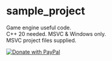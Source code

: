 # sample_project
Game engine useful code.  
C++ 20 needed. MSVC & Windows only.  
MSVC project files supplied.  
  
<a href="https://getskygreen.com/own_site/github_payment.html" rel="noopener noreferrer" target="_blank">
  <img src="https://getskygreen.com/own_media/donate_with_paypal.png" alt="Donate with PayPal" 
title="PayPal – The safer, easier way to pay online!" border="0" />
</a>
